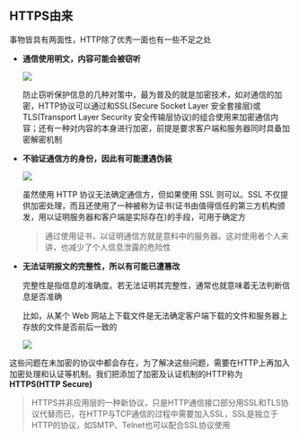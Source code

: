 ## HTTPS由来

事物皆具有两面性，HTTP除了优秀一面也有一些不足之处

- **通信使用明文，内容可能会被窃听**

  ![](http://ok0qzthrb.bkt.clouddn.com/http7-1.png)

  防止窃听保护信息的几种对策中，最为普及的就是加密技术，如对通信的加密，HTTP协议可以通过和SSL(Secure Socket Layer 安全套接层)或TLS(Transport Layer Security 安全传输层协议)的组合使用来加密通信内容；还有一种对内容的本身进行加密，前提是要求客户端和服务器同时具备加密解密机制

- **不验证通信方的身份，因此有可能遭遇伪装**

  ![](http://ok0qzthrb.bkt.clouddn.com/http7-2.png)

  虽然使用 HTTP 协议无法确定通信方，但如果使用 SSL 则可以。SSL 不仅提供加密处理，而且还使用了一种被称为证书(证书由值得信任的第三方机构颁发，用以证明服务器和客户端是实际存在)的手段，可用于确定方

  > 通过使用证书，以证明通信方就是意料中的服务器。这对使用者个人来讲，也减少了个人信息泄露的危险性

- **无法证明报文的完整性，所以有可能已遭篡改**

  完整性是指信息的准确度。若无法证明其完整性，通常也就意味着无法判断信息是否准确

  比如，从某个 Web 网站上下载文件是无法确定客户端下载的文件和服务器上存放的文件是否前后一致的

  ![](http://ok0qzthrb.bkt.clouddn.com/http7-3.png)

这些问题在未加密的协议中都会存在，为了解决这些问题，需要在HTTP上再加入加密处理和认证等机制。我们把添加了加密及认证机制的HTTP称为**HTTPS(HTTP Secure)**

> HTTPS并非应用层的一种新协议，只是HTTP通信接口部分用SSL和TLS协议代替而已，在HTTP与TCP通信的过程中需要加入SSL，SSL是独立于HTTP的协议，如SMTP、Telnet也可以配合SSL协议使用

